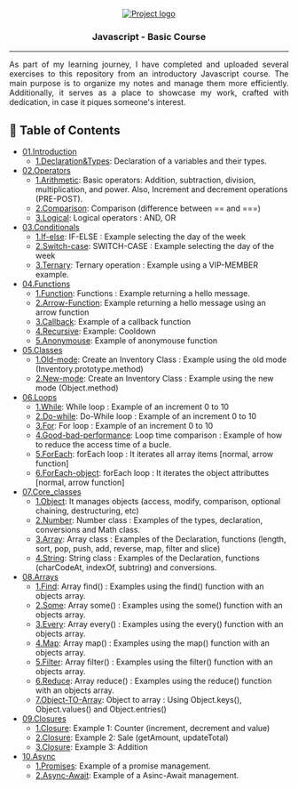 <p align="center">
  <a href="" rel="noopener">
 <img src="https://coursework.vschool.io/content/images/size/w2000/2016/03/javascript-logo-banner.jpg" alt="Project logo"></a>
</p>

<h3 align="center">Javascript - Basic Course</h3>

---

<p align="justify">As part of my learning journey, I have completed and uploaded several exercises to this repository from an introductory Javascript course. The main purpose is to organize my notes and manage them more efficiently. Additionally, it serves as a place to showcase my work, crafted with dedication, in case it piques someone's interest.
    <br> 
</p>

## 📝 Table of Contents

- [01.Introduction](https://github.com/marc25219/javascript_basics/tree/main/01.Introduction)  
    - [1.Declaration&Types](https://github.com/marc25219/javascript_basics/blob/main/01.Introduction/1.Declaration%26Types.js):  Declaration of a variables and their types.
- [02.Operators](https://github.com/marc25219/javascript_basics/tree/main/02.Operators)
    - [1.Arithmetic](https://github.com/marc25219/javascript_basics/blob/main/02.Operators/1.Arithmetic.js):  Basic operators: Addition, subtraction, division, multiplication, and power. Also, Increment and decrement operations (PRE-POST).
    - [2.Comparison](https://github.com/marc25219/javascript_basics/blob/main/02.Operators/2.Comparison.js):  Comparison (difference between == and ===)
    - [3.Logical](https://github.com/marc25219/javascript_basics/blob/main/02.Operators/3.Logical.js):  Logical operators : AND, OR
- [03.Conditionals](https://github.com/marc25219/javascript_basics/tree/main/03.Conditionals)
    - [1.If-else](https://github.com/marc25219/javascript_basics/blob/main/03.Conditionals/1.If-else.js):  IF-ELSE : Example selecting the day of the week 
    - [2.Switch-case](https://github.com/marc25219/javascript_basics/blob/main/03.Conditionals/2.Switch-case.js):  SWITCH-CASE : Example selecting the day of the week
    - [3.Ternary](https://github.com/marc25219/javascript_basics/blob/main/03.Conditionals/3.Ternary.js):  Ternary operation : Example using a VIP-MEMBER example.
- [04.Functions](https://github.com/marc25219/javascript_basics/tree/main/04.Functions)
    - [1.Function](https://github.com/marc25219/javascript_basics/blob/main/04.Functions/1.Function.js):  Functions : Example returning a hello message.
    - [2.Arrow-Function](https://github.com/marc25219/javascript_basics/blob/main/04.Functions/2.Arrow-Function.js):  Example returning a hello message using an arrow function
    - [3.Callback](https://github.com/marc25219/javascript_basics/blob/main/04.Functions/3.Callback.js):  Example of a callback function
    - [4.Recursive](https://github.com/marc25219/javascript_basics/blob/main/04.Functions/4.Recursive.js):  Example: Cooldown
    - [5.Anonymouse](https://github.com/marc25219/javascript_basics/blob/main/04.Functions/5.Anonymouse.js):  Example of anonymouse function
- [05.Classes](https://github.com/marc25219/javascript_basics/tree/main/05.Classes)
    - [1.Old-mode](https://github.com/marc25219/javascript_basics/blob/main/05.Classes/1.Old-mode.js):  Create an Inventory Class : Example using the old mode (Inventory.prototype.method)
    - [2.New-mode](https://github.com/marc25219/javascript_basics/blob/main/05.Classes/2.New-mode.js):  Create an Inventory Class : Example using the new mode (Object.method)
- [06.Loops](https://github.com/marc25219/javascript_basics/tree/main/06.Loops)
    - [1.While](https://github.com/marc25219/javascript_basics/blob/main/06.Loops/1.While.js):  While loop : Example of an increment 0 to 10
    - [2.Do-while](https://github.com/marc25219/javascript_basics/blob/main/06.Loops/2.Do-while.js):  Do-While loop : Example of an increment 0 to 10
    - [3.For](https://github.com/marc25219/javascript_basics/blob/main/06.Loops/3.For.js):  For loop : Example of an increment 0 to 10
    - [4.Good-bad-performance](https://github.com/marc25219/javascript_basics/blob/main/06.Loops/4.Good-bad-performance.js):  Loop time comparison : Example of how to reduce the access time of a bucle.
    - [5.ForEach](https://github.com/marc25219/javascript_basics/blob/main/06.Loops/5.ForEach.js):  forEach loop : It iterates all array items [normal, arrow function]
    - [6.ForEach-object](https://github.com/marc25219/javascript_basics/blob/main/06.Loops/6.ForEach-object.js):  forEach loop : It iterates the object attributtes [normal, arrow function]
- [07.Core_classes](https://github.com/marc25219/javascript_basics/tree/main/07.Core_classes)
    - [1.Object](https://github.com/marc25219/javascript_basics/blob/main/07.Core_classes/1.Object.js):  It manages objects (access, modify, comparison, optional chaining, destructuring, etc)
    - [2.Number](https://github.com/marc25219/javascript_basics/blob/main/07.Core_classes/2.Number.js):  Number class : Examples of the types, declaration, conversions and Math class.
    - [3.Array](https://github.com/marc25219/javascript_basics/blob/main/07.Core_classes/3.Array.js):  Array class : Examples of the Declaration, functions (length, sort, pop, push, add, reverse, map, filter and slice)
    - [4.String](https://github.com/marc25219/javascript_basics/blob/main/07.Core_classes/4.String.js):  String class : Examples of the Declaration, functions (charCodeAt, indexOf, subtring) and conversions.
- [08.Arrays](https://github.com/marc25219/javascript_basics/tree/main/08.Arrays)
    - [1.Find](https://github.com/marc25219/javascript_basics/blob/main/08.Arrays/1.Find.js):  Array find() : Examples using the find() function with an objects array.
    - [2.Some](https://github.com/marc25219/javascript_basics/blob/main/08.Arrays/2.Some.js):  Array some() : Examples using the some() function with an objects array.
    - [3.Every](https://github.com/marc25219/javascript_basics/blob/main/08.Arrays/3.Every.js):  Array every() : Examples using the every() function with an objects array.
    - [4.Map](https://github.com/marc25219/javascript_basics/blob/main/08.Arrays/4.Map.js):  Array map() : Examples using the map() function with an objects array.
    - [5.Filter](https://github.com/marc25219/javascript_basics/blob/main/08.Arrays/5.Filter.js):  Array filter() : Examples using the filter() function with an objects array.
    - [6.Reduce](https://github.com/marc25219/javascript_basics/blob/main/08.Arrays/6.Reduce.js):  Array reduce() : Examples using the reduce() function with an objects array.
    - [7.Object-TO-Array](https://github.com/marc25219/javascript_basics/blob/main/08.Arrays/7.Object-to-array.js):  Object to array : Using Object.keys(), Object.values() and Object.entries()
- [09.Closures](https://github.com/marc25219/javascript_basics/tree/main/09.Closures)
    - [1.Closure](https://github.com/marc25219/javascript_basics/blob/main/09.Closures/1.Closure.js):  Example 1: Counter (increment, decrement and value)
    - [2.Closure](https://github.com/marc25219/javascript_basics/blob/main/09.Closures/2.Closure.js):  Example 2: Sale (getAmount, updateTotal)
    - [3.Closure](https://github.com/marc25219/javascript_basics/blob/main/09.Closures/3.Closure.js):  Example 3: Addition
- [10.Async](https://github.com/marc25219/javascript_basics/tree/main/10.Async)
    - [1.Promises](https://github.com/marc25219/javascript_basics/blob/main/10.Async/1.Promises.js):  Example of a promise management.
    - [2.Async-Await](https://github.com/marc25219/javascript_basics/blob/main/10.Async/2.Async-Await.js):  Example of a Asinc-Await management. 
